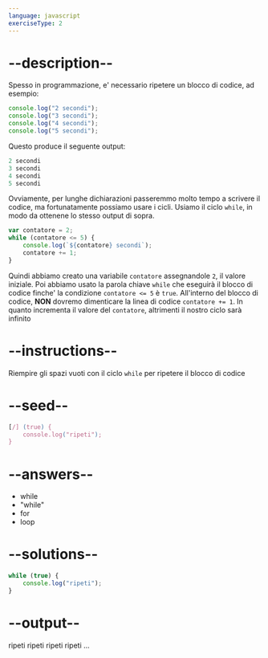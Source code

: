```yaml
---
language: javascript
exerciseType: 2
---
```


# --description--

Spesso in programmazione, e' necessario ripetere un blocco di codice, ad esempio:
```javascript
console.log("2 secondi");
console.log("3 secondi");
console.log("4 secondi");
console.log("5 secondi");
```
Questo produce il seguente output:
```javascript
2 secondi
3 secondi
4 secondi
5 secondi
```
Ovviamente, per lunghe dichiarazioni passeremmo molto tempo a scrivere il codice, ma fortunatamente possiamo usare i cicli.
Usiamo il ciclo `while`, in modo da ottenene lo stesso output di sopra.
```javascript
var contatore = 2;
while (contatore <= 5) {
    console.log(`${contatore} secondi`);
    contatore += 1;
}
```
Quindi abbiamo creato una variabile `contatore` assegnandole `2`, il valore iniziale.
Poi abbiamo usato la parola chiave `while` che eseguirà il blocco di codice finche' la condizione `contatore <= 5` è `true`.
All'interno del blocco di codice, **NON** dovremo dimenticare la linea di codice `contatore += 1`.
In quanto incrementa il valore del `contatore`, altrimenti il nostro ciclo sarà infinito

# --instructions--

Riempire gli spazi vuoti con il ciclo `while` per ripetere il blocco di codice

# --seed--

```javascript
[/] (true) {
    console.log("ripeti");
}
```

# --answers--

- while
- "while"
- for
- loop

# --solutions--

```javascript
while (true) {
    console.log("ripeti");
}
```

# --output--

ripeti
ripeti
ripeti
ripeti
...
